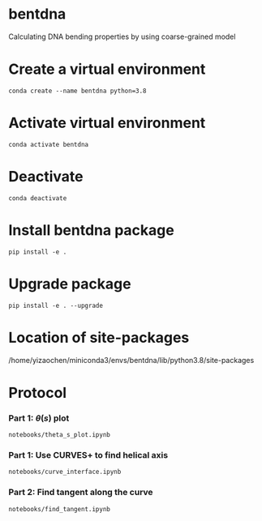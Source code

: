 # bentdna
Calculating DNA bending properties by using coarse-grained model

# Create a virtual environment
`conda create --name bentdna python=3.8`

# Activate virtual environment
`conda activate bentdna`

# Deactivate
`conda deactivate`

# Install bentdna package
`pip install -e .`

# Upgrade package
`pip install -e . --upgrade`

# Location of site-packages
/home/yizaochen/miniconda3/envs/bentdna/lib/python3.8/site-packages

# Protocol
### Part 1: $\theta(s)$ plot
`notebooks/theta_s_plot.ipynb`
### Part 1: Use CURVES+ to find helical axis
`notebooks/curve_interface.ipynb`
### Part 2: Find tangent along the curve
`notebooks/find_tangent.ipynb`